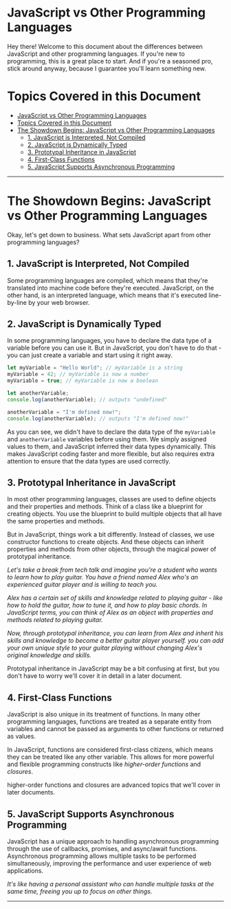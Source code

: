# JavaScript vs Other Programming Languages

Hey there! Welcome to this document about the differences between JavaScript and other programming languages. If you're new to programming, this is a great place to start. And if you're a seasoned pro, stick around anyway, because I guarantee you'll learn something new.

# Topics Covered in this Document

- [JavaScript vs Other Programming Languages](#javascript-vs-other-programming-languages)
- [Topics Covered in this Document](#topics-covered-in-this-document)
- [The Showdown Begins: JavaScript vs Other Programming Languages](#the-showdown-begins-javascript-vs-other-programming-languages)
  - [1. JavaScript is Interpreted, Not Compiled](#1-javascript-is-interpreted-not-compiled)
  - [2. JavaScript is Dynamically Typed](#2-javascript-is-dynamically-typed)
  - [3. Prototypal Inheritance in JavaScript](#3-prototypal-inheritance-in-javascript)
  - [4. First-Class Functions](#4-first-class-functions)
  - [5. JavaScript Supports Asynchronous Programming](#5-javascript-supports-asynchronous-programming)

---

# The Showdown Begins: JavaScript vs Other Programming Languages

Okay, let's get down to business. What sets JavaScript apart from other programming languages?

## 1. JavaScript is Interpreted, Not Compiled

Some programming languages are compiled, which means that they're translated into machine code before they're executed. JavaScript, on the other hand, is an interpreted language, which means that it's executed line-by-line by your web browser.

## 2. JavaScript is Dynamically Typed

In some programming languages, you have to declare the data type of a variable before you can use it. But in JavaScript, you don't have to do that - you can just create a variable and start using it right away.

```js
let myVariable = "Hello World"; // myVariable is a string
myVariable = 42; // myVariable is now a number
myVariable = true; // myVariable is now a boolean

let anotherVariable;
console.log(anotherVariable); // outputs "undefined"

anotherVariable = "I'm defined now!";
console.log(anotherVariable); // outputs "I'm defined now!"
```

As you can see, we didn't have to declare the data type of the `myVariable` and `anotherVariable` variables before using them. We simply assigned values to them, and JavaScript inferred their data types dynamically. This makes JavaScript coding faster and more flexible, but also requires extra attention to ensure that the data types are used correctly.

## 3. Prototypal Inheritance in JavaScript

In most other programming languages, classes are used to define objects and their properties and methods. Think of a class like a blueprint for creating objects. You use the blueprint to build multiple objects that all have the same properties and methods.

But in JavaScript, things work a bit differently. Instead of classes, we use constructor functions to create objects. And these objects can inherit properties and methods from other objects, through the magical power of prototypal inheritance.

_Let's take a break from tech talk and imagine you're a student who wants to learn how to play guitar. You have a friend named Alex who's an experienced guitar player and is willing to teach you._

_Alex has a certain set of skills and knowledge related to playing guitar - like how to hold the guitar, how to tune it, and how to play basic chords. In JavaScript terms, you can think of Alex as an object with properties and methods related to playing guitar._

_Now, through prototypal inheritance, you can learn from Alex and inherit his skills and knowledge to become a better guitar player yourself. you can add your own unique style to your guitar playing without changing Alex's original knowledge and skills._

Prototypal inheritance in JavaScript may be a bit confusing at first, but you don't have to worry we'll cover it in detail in a later document.

## 4. First-Class Functions

JavaScript is also unique in its treatment of functions. In many other programming languages, functions are treated as a separate entity from variables and cannot be passed as arguments to other functions or returned as values.

In JavaScript, functions are considered first-class citizens, which means they can be treated like any other variable. This allows for more powerful and flexible programming constructs like _higher-order functions_ and _closures_.

higher-order functions and closures are advanced topics that we'll cover in later documents.

## 5. JavaScript Supports Asynchronous Programming

JavaScript has a unique approach to handling asynchronous programming through the use of callbacks, promises, and async/await functions. Asynchronous programming allows multiple tasks to be performed simultaneously, improving the performance and user experience of web applications.

_It's like having a personal assistant who can handle multiple tasks at the same time, freeing you up to focus on other things._

---
